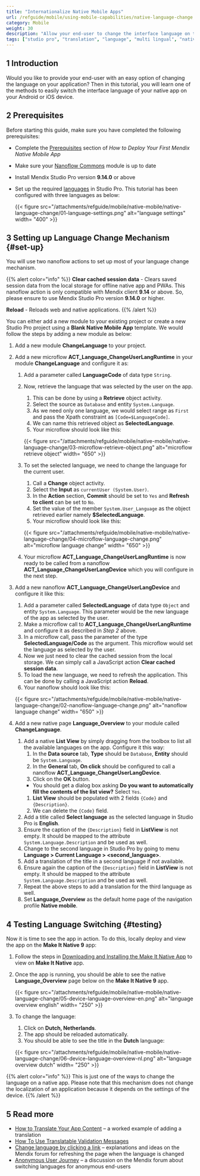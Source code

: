 ```yaml
---
title: "Internationalize Native Mobile Apps"
url: /refguide/mobile/using-mobile-capabilities/native-language-change
category: Mobile
weight: 30
description: "Allow your end-user to change the interface language on their mobile device within a Mendix native mobile app."
tags: ["studio pro", "translation", "language", "multi lingual", "native", "translatable text", "mobile"]
---
```



## 1 Introduction

Would you like to provide your end-user with an easy option of changing the language on your application? Then in this tutorial, you will learn one of the methods to easily switch the interface language of your native app on your Android or iOS device.

## 2 Prerequisites

Before starting this guide, make sure you have completed the following prerequisites:

* Complete the [Prerequisites](/howto/mobile/deploying-native-app/#prerequisites) section of *How to Deploy Your First Mendix Native Mobile App*
* Make sure your [Nanoflow Commons](/appstore/modules/nanoflow-commons/) module is up to date
* Install Mendix Studio Pro version **9.14.0** or above
* Set up the required [languages](/refguide/language-settings/) in Studio Pro. This tutorial has been configured with three languages as below:

	{{< figure src="/attachments/refguide/mobile/native-mobile/native-language-change/01-language-settings.png" alt="language settings"  width= "400" >}}

## 3 Setting up Language Change Mechanism {#set-up}

You will use two nanoflow actions to set up most of your language change mechanism.

{{% alert color="info" %}}
**Clear cached session data** - Clears saved session data from the local storage for offline native app and PWAs. This nanoflow action is only compatible with Mendix client **9.14** or above. So, please ensure to use Mendix Studio Pro version **9.14.0** or higher.

**Reload** - Reloads web and native applications.
{{% /alert %}}

You can either add a new module to your existing project or create a new Studio Pro project using a **Blank Native Mobile App** template. We would follow the steps by adding a new module as below:


1. Add a new module **ChangeLanguage** to your project.
1. Add a new microflow **ACT_Language_ChangeUserLangRuntime** in your module **ChangeLanguage** and configure it as:
	1. Add a parameter called **LanguageCode** of data type `String`.
	1. Now, retrieve the language that was selected by the user on the app.
		1. This can be done by using a **Retrieve** object activity.
		1. Select the source as `Database` and entity `System.Language`.
		1. As we need only one language, we would select range as `First` and pass the Xpath constraint as `[Code=$LanguageCode]`.
		1. We can name this retrieved object as **SelectedLanguage**.
		1. Your microflow should look like this:

		{{< figure src="/attachments/refguide/mobile/native-mobile/native-language-change/03-microflow-retrieve-object.png"  alt="microflow retrieve object" width= "650" >}}

	3. To set the selected language, we need to change the language for the current user. 
		1. Call a **Change** object activity.
		1. Select the **Input** as `currentUser (System.User)`. 
		1. In the **Action** section, **Commit** should be set to `Yes` and **Refresh to client** can be set to `No`. 
		1. Set the value of the member `System.User_Language` as the object retrieved earlier namely **$SelectedLanguage**.
		1. Your microflow should look like this:
	
		{{< figure src="/attachments/refguide/mobile/native-mobile/native-language-change/04-microflow-language-change.png"  alt="microflow language change"  width= "650" >}}

	1. Your microflow **ACT_Language_ChangeUserLangRuntime** is now ready to be called from a nanoflow **ACT_Language_ChangeUserLangDevice** which you will configure in the next step.

1.  Add a new nanoflow **ACT_Language_ChangeUserLangDevice** and configure it like this:
	1. Add a parameter called **SelectedLanguage** of data type `Object` and entity `System.Language`. This parameter would be the new language of the app as selected by the user.
	1. Make a microflow call to **ACT_Language_ChangeUserLangRuntime** and configure it as described in *Step 2* above.
	1. In a microflow call, pass the parameter of the type **SelectedLanguage/Code** as the argument. This microflow would set the language as selected by the user.
	1. Now we just need to clear the cached session from the local storage. We can simply call a JavaScript action **Clear cached session data**.
	1. To load the new language, we need to refresh the application. This can be done by calling a JavaScript action **Reload**.
	1. Your nanoflow should look like this:

	{{< figure src="/attachments/refguide/mobile/native-mobile/native-language-change/02-nanoflow-language-change.png"  alt="nanoflow language change" width= "650" >}}

1.  Add a new native page **Language_Overview** to your module called **ChangeLanguage**.
	1.  Add a native **List View** by simply dragging from the toolbox to list all the available languages on the app. Configure it this way:
		1. In the **Data source** tab, **Type** should be `Database`, **Entity** should be `System.Language`.
		1. In the **General** tab, **On click** should be configured to call a nanoflow **ACT_Language_ChangeUserLangDevice**.
		1. Click on the **OK** button.
		*  You should get a dialog box asking **Do you want to automatically fill the contents of the list view?** Select `Yes`.
		1. **List View** should be populated with 2 fields `{Code}` and `{Description}`.
		1. We can delete the `{Code}` field.
	1. Add a title called **Select language** as the selected language in Studio Pro is **English**.
	1. Ensure the caption of the `{Description}` field in **ListView** is not empty. It should be mapped to the attribute `System.Language.Description` and be used as well.
	1. Change to the second language in Studio Pro by going to menu **Language > Current Language > <second_language>**.
	1. Add a translation of the title in a second language if not available.
	1. Ensure again the caption of the `{Description}` field in **ListView** is not empty. It should be mapped to the attribute `System.Language.Description` and be used as well.
	1. Repeat the above steps to add a translation for the third language as well.
	1. Set **Language_Overview** as the default home page of the navigation profile **Native mobile**.

## 4 Testing Language Switching {#testing}

Now it is time to see the app in action. To do this, locally deploy and view the app on the **Make It Native 9** app:

1. Follow the steps in [Downloading and Installing the Make It Native App](https://docs.mendix.com/refguide/mobile/getting-started-with-mobile/#32-downloading-and-installing-the-make-it-native-app) to view on **Make It Native** app. 
1. Once the app is running, you should be able to see the native **Language_Overview** page below on the **Make It Native 9** app.

	{{< figure src="/attachments/refguide/mobile/native-mobile/native-language-change/05-device-language-overview-en.png"  alt="language overview english" width= "250" >}}

1. To change the language:
	1. Click on **Dutch, Netherlands**.
	1. The app should be reloaded automatically.
	1. You should be able to see the title in the **Dutch** language:

	{{< figure src="/attachments/refguide/mobile/native-mobile/native-language-change/06-device-language-overview-nl.png"  alt="language overview dutch" width= "250" >}}


{{% alert color="info" %}}
This is just one of the ways to change the language on a native app. Please note that this mechanism does not change the localization of an application because it depends on the settings of the device.
{{% /alert %}}

## 5 Read more

* [How to Translate Your App Content](/howto/collaboration-requirements-management/translate-your-app-content/) – a worked example of adding a translation 
* [How To Use Translatable Validation Messages](/howto/logic-business-rules/translatable-validation-messages/)
* [Change language by clicking a link](https://forum.mendixcloud.com/link/questions/91821) – explanations and ideas on the Mendix forum for refreshing the page when the language is changed
* [Anonymous User Journey](https://forum.mendixcloud.com/link/questions/91676) – a discussion on the Mendix forum about switching languages for anonymous end-users